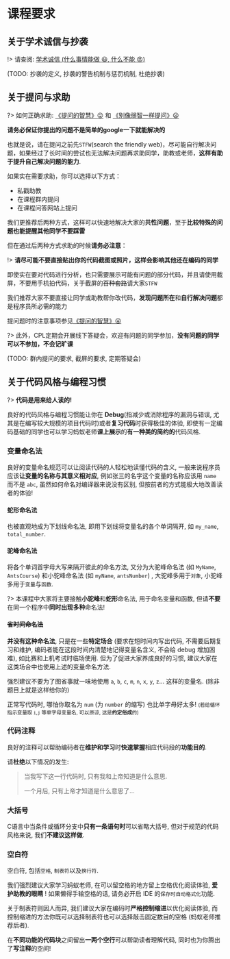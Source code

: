 # 课程要求

## 关于学术诚信与抄袭 

!> 请查阅: [学术诚信 (什么事情能做 :smiley:, 什么不能 :rage:)](http://integrity.mit.edu/)

(TODO: 抄袭的定义, 抄袭的警告机制与惩罚机制, 杜绝抄袭)

## 关于提问与求助

?> 如何正确求助: [《提问的智慧》:stuck_out_tongue_winking_eye:](https://github.com/ryanhanwu/How-To-Ask-Questions-The-Smart-Way/blob/main/README-zh_CN.md) 和 [《别像弱智一样提问》:frowning:](https://github.com/tangx/Stop-Ask-Questions-The-Stupid-Ways/blob/master/README.md)

**请务必保证你提出的问题不是简单的google一下就能解决的**

也就是说，请在提问之前先`STFW`(search the friendly web)，尽可能自行解决问题，如果经过了长时间的尝试也无法解决问题再求助同学，助教或老师，**这样有助于提升自己解决问题的能力**.

如果实在需要求助，你可以选择以下方式：

- 私戳助教
- 在课程群内提问
- 在课程问答网站上提问

我们更推荐后两种方式，这样可以快速地解决大家的**共性问题**，至于**比较特殊的问题也能提醒其他同学不要踩雷**

但在通过后两种方式求助的时候**请务必注意**：

!> **请尽可能不要直接贴出你的代码截图或照片，这样会影响其他还在编码的同学**

即使实在要对代码进行分析，也只需要展示可能有问题的部分代码，并且请使用截屏，不要用手机拍代码，关于截屏的~~百种套路~~请大家`STFW`

我们推荐大家不要直接让同学或助教帮你改代码，**发现问题所在**和**自行解决问题**都是程序员所必需的能力

提问题时的注意事项参见[《提问的智慧》:stuck_out_tongue_winking_eye:](https://github.com/ryanhanwu/How-To-Ask-Questions-The-Smart-Way/blob/main/README-zh_CN.md) 

?> 此外，CPL定期会开展线下答疑会，欢迎有问题的同学参加，**没有问题的同学可以不参加，不会记旷课**

(TODO: 群内提问的要求, 截屏的要求, 定期答疑会)

## 关于代码风格与编程习惯

?> **代码是用来给人读的!**

良好的代码风格与编程习惯能让你在 **Debug**(指减少或消除程序的漏洞与错误, 尤其是在编写较大规模的项目代码时)或者**复习代码**时获得极佳的体验, 即使有一定编码基础的同学也可以学习蚂蚁老师**课上展示**的**有一种美的简约的**代码风格.

### 变量命名法

良好的变量命名规范可以让阅读代码的人轻松地读懂代码的含义, 一般来说程序员应该**让变量的名称与其意义相对应**, 例如张三的名字这个变量的名称应该用 `name` 而不是 `abc`, 虽然如何命名对编译器来说没有区别, 但按前者的方式能极大地改善读者的体验!

#### 蛇形命名法

也被直观地成为下划线命名法, 即用下划线将变量名的各个单词隔开, 如 `my_name`, `total_number`.

#### 驼峰命名法

将各个单词首字母大写来隔开彼此的命名方法, 又分为大驼峰命名法 (如 `MyName`, `AntsCourse`) 和小驼峰命名法 (如 `myName`, `antsNumber`) , 大驼峰多用于`对象`, 小驼峰多用于`变量`与`函数`.

?> 本课程中大家将主要接触**小驼峰**和**蛇形**命名法, 用于命名变量和函数, 但请**不要**在同一个程序中**同时出现多种**命名法!

#### ~~省时间命名法~~

**并没有这种命名法**, 只是在一些**特定场合** (要求在短时间内写出代码, 不需要后期复习和维护, 编码者能在这段时间内清楚地记得变量名含义, 不会给 debug 增加困难), 如比赛和上机考试时临场使用. 但为了促进大家养成良好的习惯, 建议大家在这类场合中也使用上述的变量命名方法.

强烈建议不要为了图省事就一味地使用 `a`, `b`, `c`, `m`, `n`, `x`, `y`, `z`… 这样的变量名. (除非题目上就是这样给你的) 

正常写代码时, 哪怕你取名为 `num` (为 `number` 的缩写) 也比单字母好太多! <small>(若给循环指示变量取 `i`,`j` 等单字母变量名, 可以原谅, 这是**约定俗成**的)</small>

### 代码注释

良好的注释可以帮助编码者在**维护和学习**时**快速掌握**相应代码段的**功能目的**.

请**杜绝**以下情况的发生:

>当我写下这一行代码时, 只有我和上帝知道是什么意思. 
>
>一个月后, 只有上帝才知道是什么意思了…

### 大括号

C语言中当条件或循环分支中**只有一条语句时**可以省略大括号, 但对于规范的代码风格来说, 我们**不建议这样做**.

### 空白符

空白符, 包括`空格`, `制表符`以及`换行符`.

我们强烈建议大家学习蚂蚁老师, 在可以留空格的地方留上空格优化阅读体验, **爱护助教的眼睛** ! 如果懒得手输空格的话, 请务必开启 IDE 的`保存时自动格式化`功能.

关于制表符则因人而异, 我们建议大家在编码时**严格控制缩进**以优化阅读体验, 而控制缩进的方法你既可以选择制表符也可以选择敲击固定数目的空格 (蚂蚁老师推荐后者).

在**不同功能的代码块**之间留出**一两个空行**可以帮助读者理解代码, 同时也为你腾出了**写注释**的空间!

